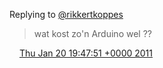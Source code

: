Replying to [@rikkertkoppes](https://twitter.com/rikkertkoppes/status/28078545481768961)

> wat kost zo'n Arduino wel ??

<img src="../../media/tweet.ico" width="12" /> [Thu Jan 20 19:47:51 +0000 2011](https://twitter.com/DromerDenker/status/28176900903927809)